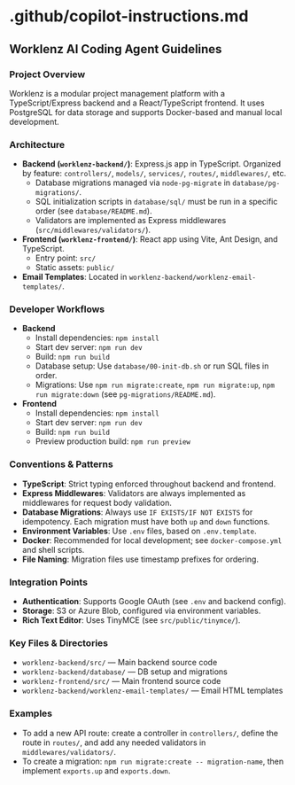 # .github/copilot-instructions.md

## Worklenz AI Coding Agent Guidelines

### Project Overview

Worklenz is a modular project management platform with a TypeScript/Express backend and a React/TypeScript frontend. It uses PostgreSQL for data storage and supports Docker-based and manual local development.

### Architecture

- **Backend (`worklenz-backend/`)**: Express.js app in TypeScript. Organized by feature: `controllers/`, `models/`, `services/`, `routes/`, `middlewares/`, etc.
  - Database migrations managed via `node-pg-migrate` in `database/pg-migrations/`.
  - SQL initialization scripts in `database/sql/` must be run in a specific order (see `database/README.md`).
  - Validators are implemented as Express middlewares (`src/middlewares/validators/`).
- **Frontend (`worklenz-frontend/`)**: React app using Vite, Ant Design, and TypeScript.
  - Entry point: `src/`
  - Static assets: `public/`
- **Email Templates**: Located in `worklenz-backend/worklenz-email-templates/`.

### Developer Workflows

- **Backend**
  - Install dependencies: `npm install`
  - Start dev server: `npm run dev`
  - Build: `npm run build`
  - Database setup: Use `database/00-init-db.sh` or run SQL files in order.
  - Migrations: Use `npm run migrate:create`, `npm run migrate:up`, `npm run migrate:down` (see `pg-migrations/README.md`).
- **Frontend**
  - Install dependencies: `npm install`
  - Start dev server: `npm run dev`
  - Build: `npm run build`
  - Preview production build: `npm run preview`

### Conventions & Patterns

- **TypeScript**: Strict typing enforced throughout backend and frontend.
- **Express Middlewares**: Validators are always implemented as middlewares for request body validation.
- **Database Migrations**: Always use `IF EXISTS/IF NOT EXISTS` for idempotency. Each migration must have both `up` and `down` functions.
- **Environment Variables**: Use `.env` files, based on `.env.template`.
- **Docker**: Recommended for local development; see `docker-compose.yml` and shell scripts.
- **File Naming**: Migration files use timestamp prefixes for ordering.

### Integration Points

- **Authentication**: Supports Google OAuth (see `.env` and backend config).
- **Storage**: S3 or Azure Blob, configured via environment variables.
- **Rich Text Editor**: Uses TinyMCE (see `src/public/tinymce/`).

### Key Files & Directories

- `worklenz-backend/src/` — Main backend source code
- `worklenz-backend/database/` — DB setup and migrations
- `worklenz-frontend/src/` — Main frontend source code
- `worklenz-backend/worklenz-email-templates/` — Email HTML templates

### Examples

- To add a new API route: create a controller in `controllers/`, define the route in `routes/`, and add any needed validators in `middlewares/validators/`.
- To create a migration: `npm run migrate:create -- migration-name`, then implement `exports.up` and `exports.down`.
